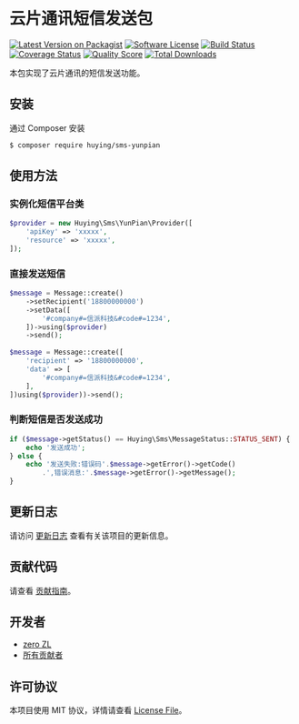 # 云片通讯短信发送包

[![Latest Version on Packagist][ico-version]][link-packagist]
[![Software License][ico-license]](LICENSE.md)
[![Build Status][ico-travis]][link-travis]
[![Coverage Status][ico-scrutinizer]][link-scrutinizer]
[![Quality Score][ico-code-quality]][link-code-quality]
[![Total Downloads][ico-downloads]][link-downloads]

本包实现了云片通讯的短信发送功能。

## 安装

通过 Composer 安装

``` bash
$ composer require huying/sms-yunpian
```

## 使用方法

### 实例化短信平台类

```php
$provider = new Huying\Sms\YunPian\Provider([
    'apiKey' => 'xxxxx',
    'resource' => 'xxxxx',
]);
```

### 直接发送短信

```php
$message = Message::create()
    ->setRecipient('18800000000')
    ->setData([
        '#company#=信派科技&#code#=1234',
    ])->using($provider)
    ->send();
    
$message = Message::create([
    'recipient' => '18800000000',
    'data' => [
        '#company#=信派科技&#code#=1234',
    ],
])using($provider))->send();
```

### 判断短信是否发送成功

```php
if ($message->getStatus() == Huying\Sms\MessageStatus::STATUS_SENT) {
    echo '发送成功';
} else {
    echo '发送失败:错误码'.$message->getError()->getCode()
        .',错误消息:'.$message->getError()->getMessage();
}
```

## 更新日志

请访问 [更新日志](CHANGELOG.md) 查看有关该项目的更新信息。

## 贡献代码

请查看 [贡献指南](CONTRIBUTING.md)。

## 开发者

- [zero ZL][link-author]
- [所有贡献者][link-contributors]

## 许可协议

本项目使用 MIT 协议，详情请查看 [License File](LICENSE.md)。

[ico-version]: https://img.shields.io/packagist/v/huying/sms-yunpian.svg?style=flat-square
[ico-license]: https://img.shields.io/badge/license-MIT-brightgreen.svg?style=flat-square
[ico-travis]: https://img.shields.io/travis/echo58/sms-yunpian/master.svg?style=flat-square
[ico-scrutinizer]: https://img.shields.io/scrutinizer/coverage/g/echo58/sms-yunpian.svg?style=flat-square
[ico-code-quality]: https://img.shields.io/scrutinizer/g/echo58/sms-yunpian.svg?style=flat-square
[ico-downloads]: https://img.shields.io/packagist/dt/huying/sms-yunpian.svg?style=flat-square

[link-packagist]: https://packagist.org/packages/huying/sms-yunpian
[link-travis]: https://travis-ci.org/echo58/sms-yunpian
[link-scrutinizer]: https://scrutinizer-ci.com/g/echo58/sms-yunpian/code-structure
[link-code-quality]: https://scrutinizer-ci.com/g/echo58/sms-yunpian
[link-downloads]: https://packagist.org/packages/huying/sms-yunpian
[link-author]: https://github.com/zeroZL
[link-contributors]: ../../contributors
